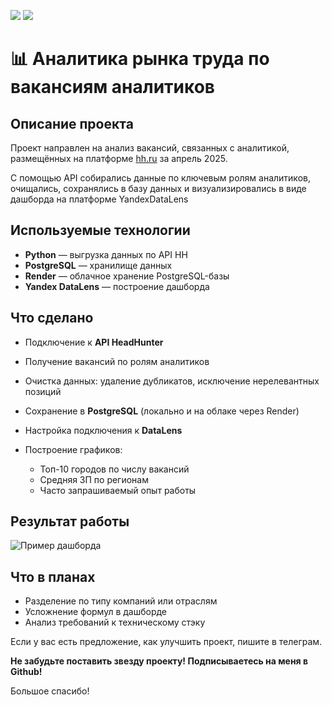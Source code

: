 [![](https://img.shields.io/badge/-telegram-blue?style=for-the-badge&logo=telegram)](https://t.me/elizavetakupzova)
[![](https://img.shields.io/badge/-github-lightgrey?style=for-the-badge&logo=github)](https://github.com/laverati)
# 📊 Аналитика рынка труда по вакансиям аналитиков

## Описание проекта

Проект направлен на анализ вакансий, связанных с аналитикой, размещённых на платформе [hh.ru](https://hh.ru) за апрель 2025. 

С помощью API собирались данные по ключевым ролям аналитиков, очищались, сохранялись в базу данных и визуализировались в виде дашборда на платформе YandexDataLens


## Используемые технологии

- **Python** — выгрузка данных по API HH
- **PostgreSQL** — хранилище данных
- **Render** — облачное хранение PostgreSQL-базы
- **Yandex DataLens** — построение дашборда

## Что сделано

- Подключение к **API HeadHunter**
- Получение вакансий по ролям аналитиков
- Очистка данных: удаление дубликатов, исключение нерелевантных позиций
- Сохранение в **PostgreSQL** (локально и на облаке через Render)
- Настройка подключения к **DataLens**
- Построение графиков:
  
  - Топ-10 городов по числу вакансий
  - Средняя ЗП по регионам
  - Часто запрашиваемый опыт работы

## Результат работы

![Пример дашборда](https://github.com/user-attachments/assets/d869bf9e-c308-43a5-8702-470fab2403c8)

## Что в планах
- Разделение по типу компаний или отраслям
- Усложнение формул в дашборде
- Анализ требований к техническому стэку

Если у вас есть предложение, как улучшить проект, пишите в телеграм. 

**Не забудьте поставить звезду проекту! Подписываетесь на меня в Github!** 

Большое спасибо!
